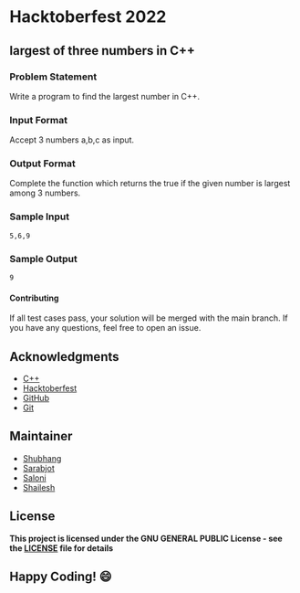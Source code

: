 # Hacktoberfest 2022
## largest of three numbers  in C++

### Problem Statement
Write a program to find the largest number in C++.

### Input Format
Accept 3 numbers a,b,c as input.

### Output Format
Complete the function which returns the true if the given number is largest among 3 numbers.

### Sample Input
```
5,6,9
```

### Sample Output
```
9
```

#### Contributing
If all test cases pass, your solution will be merged with the main branch. If you have any questions, feel free to open an issue.

## Acknowledgments
- [C++](http://cplusplus.org/)
- [Hacktoberfest](https://hacktoberfest.digitalocean.com/)
- [GitHub](https://github.com)
- [Git](https://git-scm.com/)

## Maintainer
- [Shubhang](http://github.com/Shubhang-2111)
- [Sarabjot](https://github.com/ricky-aufvaa)
- [Saloni](https://github.com/saloni1202)
- [Shailesh](https://github.com/ShaileshKumar007)

## License
**This project is licensed under the GNU GENERAL PUBLIC License - see the [LICENSE](../../LICENSE) file for details**

## Happy Coding! :smile:

